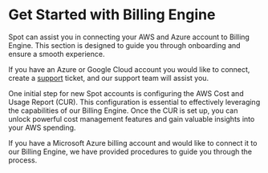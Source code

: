 # Get Started with Billing Engine 

Spot can assist you in connecting your AWS and Azure account to Billing Engine. This section is designed to guide you through onboarding and ensure a smooth experience. 

If you have an Azure or Google Cloud account you would like to connect, create a [support](https://spot.io/support/) ticket, and our support team will assist you. 

One initial step for new Spot accounts is configuring the AWS Cost and Usage Report (CUR). This configuration is essential to effectively leveraging the capabilities of our Billing Engine. Once the CUR is set up, you can unlock powerful cost management features and gain valuable insights into your AWS spending. 

If you have a Microsoft Azure billing account and would like to connect it to our Billing Engine, we have provided procedures to guide you through the process.  
